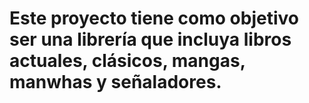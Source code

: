 # Este proyecto tiene como objetivo ser una librería que incluya libros actuales, clásicos, mangas, manwhas y señaladores.
